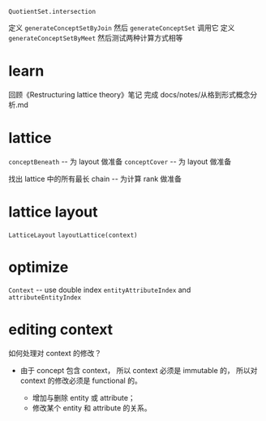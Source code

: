 `QuotientSet.intersection`

定义 `generateConceptSetByJoin` 然后 `generateConceptSet` 调用它
定义 `generateConceptSetByMeet` 然后测试两种计算方式相等

# learn

回顾《Restructuring lattice theory》笔记
完成 docs/notes/从格到形式概念分析.md

# lattice

`conceptBeneath` -- 为 layout 做准备
`conceptCover` -- 为 layout 做准备

找出 lattice 中的所有最长 chain -- 为计算 rank 做准备

# lattice layout

`LatticeLayout`
`layoutLattice(context)`

# optimize

`Context` -- use double index `entityAttributeIndex` and `attributeEntityIndex`

# editing context

如何处理对 context 的修改？

- 由于 concept 包含 context，
  所以 context 必须是 immutable 的，
  所以对 context 的修改必须是 functional 的。

  - 增加与删除 entity 或 attribute；
  - 修改某个 entity 和 attribute 的关系。
